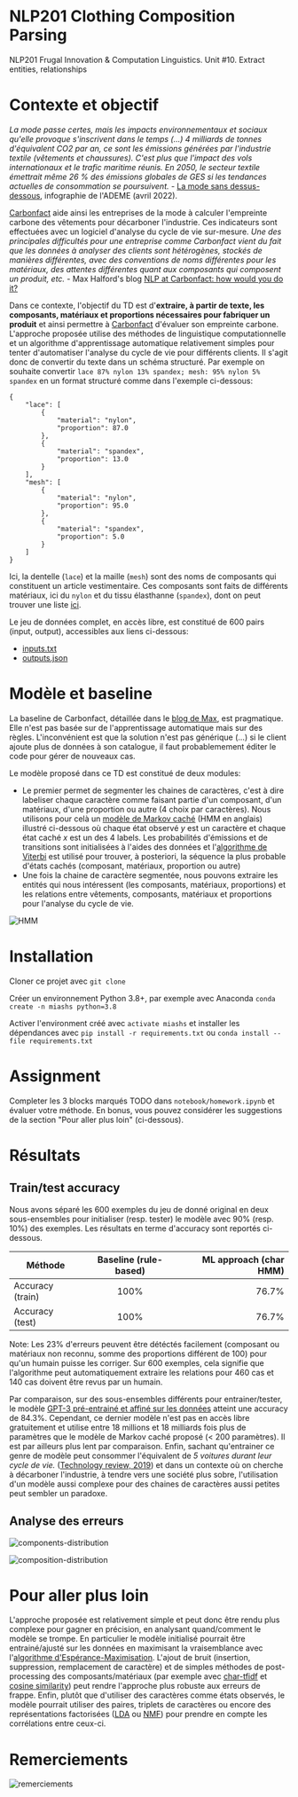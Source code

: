 # NLP201 Clothing Composition Parsing
NLP201 Frugal Innovation &amp; Computation Linguistics. Unit #10. Extract entities, relationships

# Contexte et objectif

<i>La mode passe certes, mais les impacts environnementaux et sociaux qu'elle provoque s'inscrivent dans le temps (...) 4 milliards de tonnes d'équivalent CO2 par an, ce sont les émissions générées par l'industrie textile (vêtements et chaussures). C'est plus que l'impact des vols internationaux et le trafic maritime réunis. En 2050, le secteur textile émettrait même 26 % des émissions globales de GES si les tendances actuelles de consommation se poursuivent.</i> - [La mode sans dessus-dessous](https://multimedia.ademe.fr/infographies/infographie-mode-qqf/), infographie de l'ADEME (avril 2022).

[Carbonfact](https://www.carbonfact.com/) aide ainsi les entreprises de la mode à calculer l'empreinte carbone des vêtements pour décarboner l'industrie. Ces indicateurs sont effectuées avec un logiciel d'analyse du cycle de vie sur-mesure. <i> Une des principales difficultés pour une entreprise comme Carbonfact vient du fait que les données à analyser des clients sont hétérogènes, stockés de manières différentes, avec des conventions de noms différentes pour les matériaux, des attentes différentes quant aux composants qui composent un produit, etc. </i> - Max Halford's blog [NLP at Carbonfact: how would you do it?](https://maxhalford.github.io/blog/carbonfact-nlp-open-problem/)

Dans ce contexte, l'objectif du TD est d'<b>extraire, à partir de texte, les composants, matériaux et proportions nécessaires pour fabriquer un produit</b> et ainsi permettre à [Carbonfact](https://www.carbonfact.com/) d'évaluer son empreinte carbone. L'approche proposée utilise des méthodes de linguistique computationnelle et un algorithme d'apprentissage automatique relativement simples pour tenter d'automatiser l'analyse du cycle de vie pour différents clients. Il s'agit donc de convertir du texte dans un schéma structuré. Par exemple on souhaite convertir `lace 87% nylon 13% spandex; mesh: 95% nylon 5% spandex` en un format structuré comme dans l'exemple ci-dessous:

```
{
    "lace": [
        {
            "material": "nylon",
            "proportion": 87.0
        },
        {
            "material": "spandex",
            "proportion": 13.0
        }
    ],
    "mesh": [
        {
            "material": "nylon",
            "proportion": 95.0
        },
        {
            "material": "spandex",
            "proportion": 5.0
        }
    ]
}
```

Ici, la dentelle (`lace`) et la maille (`mesh`) sont des noms de composants qui constituent un article vestimentaire. Ces composants sont faits de différents matériaux, ici du `nylon` et du tissu élasthanne (`spandex`), dont on peut trouver une liste [ici](https://maxhalford.github.io/files/datasets/nlp-carbonfact/materials.txt).

Le jeu de données complet, en accès libre, est constitué de 600 pairs (input, output), accessibles aux liens ci-dessous:
* [inputs.txt](https://maxhalford.github.io/files/datasets/nlp-carbonfact/inputs.txt)
* [outputs.json](https://maxhalford.github.io/files/datasets/nlp-carbonfact/outputs.json)

# Modèle et baseline

La baseline de Carbonfact, détaillée dans le [blog de Max](https://maxhalford.github.io/blog/carbonfact-nlp-open-problem/), est pragmatique. Elle n'est pas basée sur de l'apprentissage automatique mais sur des règles. L'inconvénient est que la solution n'est pas générique (...) si le client ajoute plus de données à son catalogue, il faut probablemement éditer le code pour gérer de nouveaux cas.

Le modèle proposé dans ce TD est constitué de deux modules:
* Le premier permet de segmenter les chaines de caractères, c'est à dire labeliser chaque caractère comme faisant partie d'un composant, d'un matériaux, d'une proportion ou autre (4 choix par caractères). Nous utilisons pour celà un [modèle de Markov caché](https://fr.wikipedia.org/wiki/Mod%C3%A8le_de_Markov_cach%C3%A9) (HMM en anglais) illustré ci-dessous où chaque état observé <i>y</i> est un caractère et chaque état caché <i>x</i> est un des 4 labels. Les probabilités d'émissions et de transitions sont initialisées à l'aides des données et l'[algorithme de Viterbi](https://fr.wikipedia.org/wiki/Algorithme_de_Viterbi) est utilisé pour trouver, à posteriori, la séquence la plus probable d'états cachés (composant, matériaux, proportion ou autre)
* Une fois la chaine de caractère segmentée, nous pouvons extraire les entités qui nous intéressent (les composants, matériaux, proportions) et les relations entre vêtements, composants, matériaux et proportions pour l'analyse du cycle de vie.

![HMM](img/hmm.png)

# Installation 

Cloner ce projet avec `git clone`

Créer un environnement Python 3.8+, par exemple avec Anaconda `conda create -n miashs python=3.8`

Activer l'environment créé avec `activate miashs` et installer les dépendances avec `pip install -r requirements.txt` ou `conda install --file requirements.txt`

# Assignment

Completer les 3 blocks marqués TODO dans `notebook/homework.ipynb` et évaluer votre méthode. En bonus, vous pouvez considérer les suggestions de la section "Pour aller plus loin" (ci-dessous).

# Résultats 

## Train/test accuracy

Nous avons séparé les 600 exemples du jeu de donné original en deux sous-ensembles pour initialiser (resp. tester) le modèle avec 90% (resp. 10%) des exemples. Les résultats en terme d'accuracy sont reportés ci-dessous.

| Méthode         | Baseline (rule-based)| ML approach (char HMM) |
|-----------------|:--------------------:|-----------------------:|
| Accuracy (train)|  100%                | 76.7%                  |
| Accuracy (test) |  100%                | 76.7%                  |

Note: Les 23% d'erreurs peuvent être détéctés facilement (composant ou matériaux non reconnu, somme des proportions différent de 100) pour qu'un humain puisse les corriger. Sur 600 exemples, cela signifie que l'algorithme peut automatiquement extraire les relations pour 460 cas et 140 cas doivent être revus par un humain. 

Par comparaison, sur des sous-ensembles différents pour entrainer/tester, le modèle [GPT-3 pré-entrainé et affiné sur les données](https://maxhalford.github.io/blog/garment-parsing-gpt3/) atteint une accuracy de 84.3%. Cependant, ce dernier modèle n'est pas en accès libre gratuitement et utilise entre 18 millions et 18 milliards fois plus de paramètres que le modèle de Markov caché proposé (< 200 paramètres). Il est par ailleurs plus lent par comparaison. Enfin, sachant qu'entrainer ce genre de modèle peut consommer l'équivalent de <i>5 voitures durant leur cycle de vie.</i> ([Technology review, 2019](https://www.technologyreview.com/2019/06/06/239031/training-a-single-ai-model-can-emit-as-much-carbon-as-five-cars-in-their-lifetimes/)) et dans un contexte où on cherche à décarboner l'industrie, à tendre vers une société plus sobre, l'utilisation d'un modèle aussi complexe pour des chaines de caractères aussi petites peut sembler un paradoxe.

## Analyse des erreurs

![components-distribution](img/components-distribution.png)

![composition-distribution](img/composition-distribution.png)

# Pour aller plus loin

L'approche proposée est relativement simple et peut donc être rendu plus complexe pour gagner en précision, en analysant quand/comment le modèle se trompe. En particulier le modèle initialisé pourrait être entrainé/ajusté sur les données en maximisant la vraisemblance avec l'[algorithme d'Espérance-Maximisation](https://fr.wikipedia.org/wiki/Algorithme_esp%C3%A9rance-maximisation). L'ajout de bruit (insertion, suppression, remplacement de caractère) et de simples méthodes de post-processing des composants/matériaux (par exemple avec [char-tfidf](https://scikit-learn.org/stable/modules/generated/sklearn.feature_extraction.text.TfidfVectorizer.html) et [cosine similarity](https://scikit-learn.org/stable/modules/generated/sklearn.metrics.pairwise.cosine_similarity.html)) peut rendre l'approche plus robuste aux erreurs de frappe. Enfin, plutôt que d'utiliser des caractères comme états observés, le modèle pourrait utiliser des paires, triplets de caractères ou encore des représentations factorisées ([LDA](https://scikit-learn.org/stable/modules/generated/sklearn.decomposition.LatentDirichletAllocation.html) ou [NMF](https://scikit-learn.org/stable/modules/generated/sklearn.decomposition.NMF.html)) pour prendre en compte les corrélations entre ceux-ci.

# Remerciements

![remerciements](img/remerciements.png)
